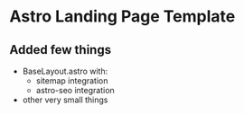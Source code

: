 # Astro Landing Page Template

## Added few things

- BaseLayout.astro with:
  - sitemap integration
  - astro-seo integration
- other very small things
